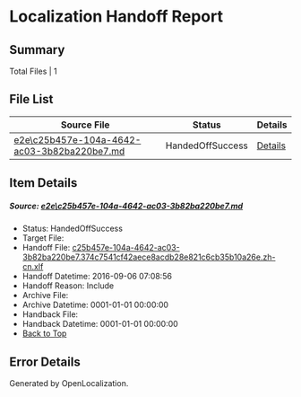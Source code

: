 # <a name='report-top'></a> Localization Handoff Report

## Summary
 Total Files | 1

## File List
 Source File | Status | Details 
 ----------- | ------ | ------- 
 [e2e\c25b457e-104a-4642-ac03-3b82ba220be7.md](https://github.com/OpenLocalizationTestOrg/ol-test0/blob/9b2e5fdcafc0a9de1bbb3781205fa7679c1b0a24/e2e/c25b457e-104a-4642-ac03-3b82ba220be7.md) | HandedOffSuccess | [Details](#bb2036e1c47a9e9910ccccf1bc57b1b187e6248a1)

## Item Details
##### <a name='bb2036e1c47a9e9910ccccf1bc57b1b187e6248a1'></a> Source: [e2e\c25b457e-104a-4642-ac03-3b82ba220be7.md](https://github.com/OpenLocalizationTestOrg/ol-test0/blob/9b2e5fdcafc0a9de1bbb3781205fa7679c1b0a24/e2e/c25b457e-104a-4642-ac03-3b82ba220be7.md)
* Status: HandedOffSuccess
* Target File: 
* Handoff File: [c25b457e-104a-4642-ac03-3b82ba220be7.374c7541cf42aece8acdb28e821c6cb35b10a26e.zh-cn.xlf](https://github.com/OpenLocalizationTestOrg/ol-test0-handoff/blob/f26eebcb757548ece67233f1398f3d56f2f54575/ol-handoff/OpenLocalizationTestOrg/ol-test0-zhcn/ci/ht/c25b457e-104a-4642-ac03-3b82ba220be7.374c7541cf42aece8acdb28e821c6cb35b10a26e.zh-cn.xlf)
* Handoff Datetime: 2016-09-06 07:08:56
* Handoff Reason: Include
* Archive File: 
* Archive Datetime: 0001-01-01 00:00:00
* Handback File: 
* Handback Datetime: 0001-01-01 00:00:00
* [Back to Top](#report-top)


## Error Details

Generated by OpenLocalization.
